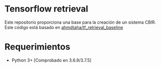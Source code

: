 #  Tensorflow retrieval

Este repositorio proporciona una base para la creación de un sistema CBIR.
Este código está basado en [ahmdtaha/tf_retrieval_baseline](https://github.com/ahmdtaha/tf_retrieval_baseline.git)


# Requerimientos

- Python 3+ [Comprobado en 3.6.9/3.7.5]
